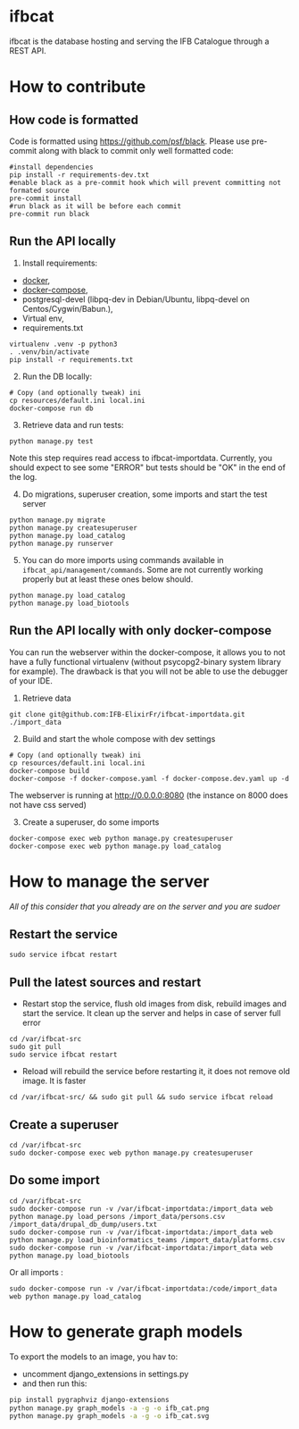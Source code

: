 # ifbcat

ifbcat is the database hosting and serving the IFB Catalogue through a REST API.

# How to contribute

## How code is formatted

Code is formatted using https://github.com/psf/black. Please use pre-commit along with black to commit only well formatted code:
```
#install dependencies
pip install -r requirements-dev.txt
#enable black as a pre-commit hook which will prevent committing not formated source
pre-commit install
#run black as it will be before each commit
pre-commit run black
```

## Run the API locally

1. Install requirements:

  * [docker](https://docs.docker.com/get-docker/),
  * [docker-compose](https://docs.docker.com/compose/install/),
  * postgresql-devel (libpq-dev in Debian/Ubuntu, libpq-devel on Centos/Cygwin/Babun.),
  * Virtual env,
  * requirements.txt

```
virtualenv .venv -p python3
. .venv/bin/activate
pip install -r requirements.txt
```

2. Run the DB locally:
```
# Copy (and optionally tweak) ini 
cp resources/default.ini local.ini
docker-compose run db
```

3. Retrieve data and run tests:
```
python manage.py test
```
Note this step requires read access to ifbcat-importdata. Currently, you should expect to see some "ERROR" but tests should be "OK" in the end of the log. 

4. Do migrations, superuser creation, some imports and start the test server
```
python manage.py migrate
python manage.py createsuperuser
python manage.py load_catalog
python manage.py runserver
```

5. You can do more imports using commands available in `ifbcat_api/management/commands`. Some are not currently working
   properly but at least these ones below should.

```
python manage.py load_catalog
python manage.py load_biotools
```

## Run the API locally with only docker-compose

You can run the webserver within the docker-compose, it allows you to not have a fully functional virtualenv (without
psycopg2-binary system library for example). The drawback is that you will not be able to use the debugger of your IDE.

1. Retrieve data

```
git clone git@github.com:IFB-ElixirFr/ifbcat-importdata.git ./import_data
```

2. Build and start the whole compose with dev settings

```
# Copy (and optionally tweak) ini 
cp resources/default.ini local.ini
docker-compose build
docker-compose -f docker-compose.yaml -f docker-compose.dev.yaml up -d
```

The webserver is running at http://0.0.0.0:8080 (the instance on 8000 does not have css served)

3. Create a superuser, do some imports

```
docker-compose exec web python manage.py createsuperuser
docker-compose exec web python manage.py load_catalog
```

# How to manage the server

*All of this consider that you already are on the server and you are sudoer*

## Restart the service

```
sudo service ifbcat restart
```

## Pull the latest sources and restart
 * Restart stop the service, flush old images from disk, rebuild images and start the service. It clean up the server and helps in case of server full error 
```
cd /var/ifbcat-src
sudo git pull
sudo service ifbcat restart
```
 * Reload will rebuild the service before restarting it, it does not remove old image. It is faster
```
cd /var/ifbcat-src/ && sudo git pull && sudo service ifbcat reload
```
## Create a superuser
```
cd /var/ifbcat-src
sudo docker-compose exec web python manage.py createsuperuser
```

## Do some import
```
cd /var/ifbcat-src
sudo docker-compose run -v /var/ifbcat-importdata:/import_data web python manage.py load_persons /import_data/persons.csv /import_data/drupal_db_dump/users.txt
sudo docker-compose run -v /var/ifbcat-importdata:/import_data web python manage.py load_bioinformatics_teams /import_data/platforms.csv
sudo docker-compose run -v /var/ifbcat-importdata:/import_data web python manage.py load_biotools
```

Or all imports :
```
sudo docker-compose run -v /var/ifbcat-importdata:/code/import_data web python manage.py load_catalog
```

# How to generate graph models

To export the models to an image, you hav to:
 * uncomment django_extensions in settings.py
 * and then run this:
```bash
pip install pygraphviz django-extensions
python manage.py graph_models -a -g -o ifb_cat.png
python manage.py graph_models -a -g -o ifb_cat.svg
```
